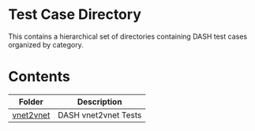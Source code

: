 # Test Case Directory
This contains a hierarchical set of directories containing DASH test cases organized by category.

# Contents

| Folder                                         | Description                                               |
| ---------------------------------------------- | --------------------------------------------------------- |
| [vnet2vnet](vnet2vnet/README.md)                  | DASH vnet2vnet Tests 
